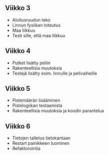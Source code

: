 ## Viikko 3

- Aloitusruudun teko
- Linnun fysiikan toteutus
- Maa liikkuu
- Testi sille, että maa liikkuu

## Viikko 4

- Putket lisätty peliin
- Rakenteellisia muutoksia
- Testejä lisätty esim. linnulle ja pelivaiheille

## Viikko 5

- Pistemäärän lisääminen
- Pistelogiikan testaamista
- Rakenteellisia muutoksia ja koodin parantelua

## Viikko 6

- Tietojen talletus tietokantaan
- Restart painikkeen luominen
- Refaktorointia
